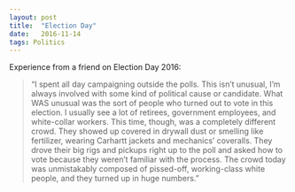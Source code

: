 ```yaml
---
layout:	post
title:	"Election Day"
date:	2016-11-14
tags: Politics
---
```


Experience from a friend on Election Day 2016:

> “I spent all day campaigning outside the polls. This isn’t unusual, I’m always involved with some kind of political cause or candidate. What WAS unusual was the sort of people who turned out to vote in this election. I usually see a lot of retirees, government employees, and white-collar workers. This time, though, was a completely different crowd. They showed up covered in drywall dust or smelling like fertilizer, wearing Carhartt jackets and mechanics’ coveralls. They drove their big rigs and pickups right up to the poll and asked how to vote because they weren’t familiar with the process. The crowd today was unmistakably composed of pissed-off, working-class white people, and they turned up in huge numbers.”  
